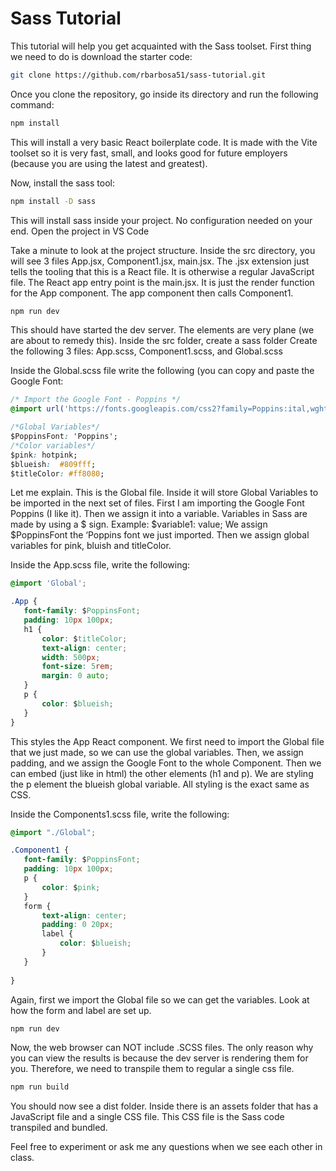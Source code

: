 # Sass Tutorial
This tutorial will help you get acquainted with the Sass toolset. 
First thing we need to do is download the starter code:

```sh
git clone https://github.com/rbarbosa51/sass-tutorial.git
```

  Once you clone the repository, go inside its directory and run the following command:
```sh
npm install
```
   This will install a very basic React boilerplate code. It is made with the Vite toolset so it is very fast, small, and looks good for future employers (because you are using the latest and greatest).

Now, install the sass tool:

```sh
npm install -D sass
```
This will install sass inside your project. No configuration needed on your end.
Open the project in VS Code
   
   Take a minute to look at the project structure. Inside the src directory, you will see 3 files App.jsx, Component1.jsx, main.jsx. The .jsx extension just tells the tooling that this is a React file. It is otherwise a regular JavaScript file. The React app entry point is the main.jsx. It is just the render function for the App component. The app component then calls Component1. 

```sh
npm run dev
```

This should have started the dev server. The elements are very plane (we are about to remedy this). Inside the src folder, create a sass folder
Create the following 3 files: App.scss, Component1.scss, and Global.scss

Inside the Global.scss file write the following (you can copy and paste the Google Font: 
```css
/* Import the Google Font - Poppins */
@import url('https://fonts.googleapis.com/css2?family=Poppins:ital,wght@0,100;0,200;0,300;0,400;0,500;0,600;0,700;0,800;1,200;1,300&display=swap');

/*Global Variables*/
$PoppinsFont: 'Poppins';
/*Color variables*/
$pink: hotpink;
$blueish:  #809fff;
$titleColor: #ff8080;
```

   Let me explain. This is the Global file. Inside it will store Global Variables to be imported in the next set of files. First I am importing the Google Font Poppins (I like it). Then we assign it into a variable. Variables in Sass are made by using a $ sign. Example: $variable1: value; We assign $PoppinsFont the ‘Poppins font we just imported. Then we assign global variables for pink, bluish and titleColor.

Inside the App.scss file, write the following:
```css
@import 'Global';

.App {
   font-family: $PoppinsFont;
   padding: 10px 100px;
   h1 {
       color: $titleColor;
       text-align: center;
       width: 500px;
       font-size: 5rem;
       margin: 0 auto;
   }
   p {
       color: $blueish;
   }
}
```
   This styles the App React component. We first need to import the Global file that we just made, so we can use the global variables. Then, we assign padding, and we assign the Google Font to the whole Component. Then we can embed (just like in html) the other elements (h1 and p). We are styling the p element the blueish global variable. All styling is the exact same as CSS.

Inside the Components1.scss file, write the following:
```css
@import "./Global";

.Component1 {
   font-family: $PoppinsFont;
   padding: 10px 100px;
   p {
       color: $pink;
   }
   form {
       text-align: center;
       padding: 0 20px;
       label {
           color: $blueish;
       }
   }
  
}
```
  Again, first we import the Global file so we can get the variables. Look at how the form and label are set up. 

```sh
npm run dev
```

  Now, the web browser can NOT include .SCSS files. The only reason why you can view the results is because the dev server is rendering them for you. Therefore, we need to transpile them to regular a single css file.

```sh
npm run build
```
  You should now see a dist folder. Inside there is an assets folder that has a JavaScript file and a single CSS file. This CSS file is the Sass code transpiled and bundled.

Feel free to experiment or ask me any questions when we see each other in class.
